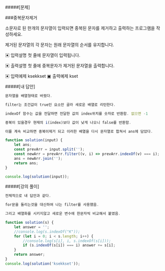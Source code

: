 #####[문제]

###중복문자제거

소문자로 된 한개의 문자열이 입력되면 중복된 문자를 제거하고 출력하는 프로그램을 작성하세요.

제거된 문자열의 각 문자는 원래 문자열의 순서를 유지합니다.

▣ 입력설명
첫 줄에 문자열이 입력됩니다.

▣ 출력설명
첫 줄에 중복문자가 제거된 문자열을 출력합니다.

▣ 입력예제
ksekkset
▣ 출력예제
kset

#####[내 답안]

```js
문자열을 배열형태로 바꿨다.

filter는 조건값이 true인 요소만 골라 새로운 배열로 리턴한다.

indexOf 함수는 값을 전달하면 전달한 값의 index위치를 숫자로 반환함. 없으면 -1

중복이 있을경우 현재의 i(index)보다 값이 낮게 나오니 false를 반환함.

이를 계속 비교하면 중복이제거 되고 이러한 배열을 다시 문자열로 합쳐서 ans에 담았다.

function solution(input) {
    let ans;
    const prevArr = input.split('');
    const newArr = prevArr.filter((v, i) => prevArr.indexOf(v) === i);
    ans = newArr.join('');
    return ans;
}

console.log(solution(input));
```

#####[강의 풀이]

```js
전체적으로 내 답안과 같다.

for문을 돌리는것을 대신하여 나는 filter를 사용했음.

그리고 배열화를 시키지않고 새로운 변수에 한문자씩 비교해서 붙였음.

function solution(s) {
    let answer = '';
    //console.log(s.indexOf("K"));
    for (let i = 0; i < s.length; i++) {
        //console.log(s[i], i, s.indexOf(s[i]));
        if (s.indexOf(s[i]) === i) answer += s[i];
    }
    return answer;
}
console.log(solution('ksekkset'));
```
